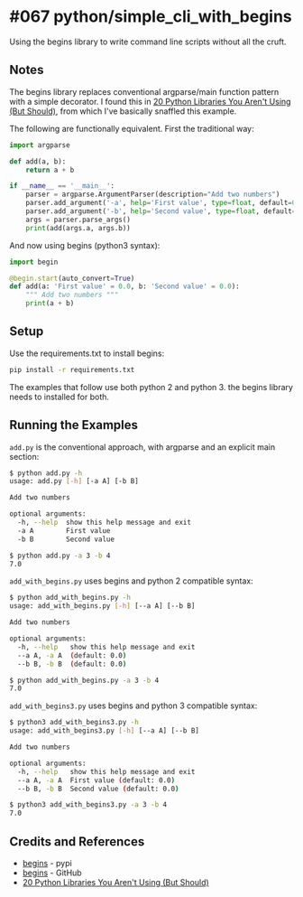 # #067 python/simple_cli_with_begins

Using the begins library to write command line scripts without all the cruft.

## Notes

The begins library replaces conventional argparse/main function pattern with a simple decorator.
I found this in [20 Python Libraries You Aren't Using (But Should)](https://www.goodreads.com/book/show/32051366-20-python-libraries-you-aren-t-using-but-should), from which I've basically snaffled this example.

The following are functionally equivalent. First the traditional way:

```python
import argparse

def add(a, b):
    return a + b

if __name__ == '__main__':
    parser = argparse.ArgumentParser(description="Add two numbers")
    parser.add_argument('-a', help='First value', type=float, default=0)
    parser.add_argument('-b', help='Second value', type=float, default=0)
    args = parser.parse_args()
    print(add(args.a, args.b))
```

And now using begins (python3 syntax):

```python
import begin

@begin.start(auto_convert=True)
def add(a: 'First value' = 0.0, b: 'Second value' = 0.0):
    """ Add two numbers """
    print(a + b)
```

## Setup

Use the requirements.txt to install begins:

```sh
pip install -r requirements.txt
```

The examples that follow use both python 2 and python 3. the begins library needs to installed for both.

## Running the Examples

`add.py` is the conventional approach, with argparse and an explicit main section:

```sh
$ python add.py -h
usage: add.py [-h] [-a A] [-b B]

Add two numbers

optional arguments:
  -h, --help  show this help message and exit
  -a A        First value
  -b B        Second value

$ python add.py -a 3 -b 4
7.0
```

`add_with_begins.py` uses begins and python 2 compatible syntax:

```sh
$ python add_with_begins.py -h
usage: add_with_begins.py [-h] [--a A] [--b B]

Add two numbers

optional arguments:
  -h, --help   show this help message and exit
  --a A, -a A  (default: 0.0)
  --b B, -b B  (default: 0.0)

$ python add_with_begins.py -a 3 -b 4
7.0
```

`add_with_begins3.py` uses begins and python 3 compatible syntax:

```sh
$ python3 add_with_begins3.py -h
usage: add_with_begins3.py [-h] [--a A] [--b B]

Add two numbers

optional arguments:
  -h, --help   show this help message and exit
  --a A, -a A  First value (default: 0.0)
  --b B, -b B  Second value (default: 0.0)

$ python3 add_with_begins3.py -a 3 -b 4
7.0
```

## Credits and References

* [begins](https://pypi.python.org/pypi/begins) - pypi
* [begins](https://github.com/aliles/begins) - GitHub
* [20 Python Libraries You Aren't Using (But Should)](https://www.goodreads.com/book/show/32051366-20-python-libraries-you-aren-t-using-but-should)

